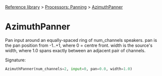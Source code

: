 [Reference library](../index.md) > [Processors: Panning](index.md) > [AzimuthPanner](azimuthpanner.md)

# AzimuthPanner

Pan input around an equally-spaced ring of num_channels speakers. pan is the pan position from -1..+1, where 0 = centre front. width is the source's width, where 1.0 spans exactly between an adjacent pair of channels.

Signature:
```python
AzimuthPanner(num_channels=2, input=0, pan=0.0, width=1.0)
```
